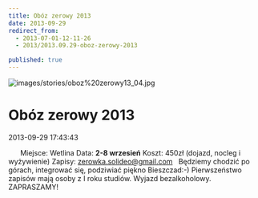```yaml
---
title: Obóz zerowy 2013
date: 2013-09-29
redirect_from: 
  - 2013-07-01-12-11-26
  - 2013/2013.09.29-oboz-zerowy-2013

published: true
---
```



![images/stories/oboz%20zerowy13_04.jpg](images/stories/oboz%20zerowy13_04.jpg)

# Obóz zerowy 2013

<time>2013-09-29 17:43:43</time>

&nbsp;
&nbsp;
&nbsp;
Miejsce: Wetlina
Data: **2-8 wrzesień**
Koszt: 450zł (dojazd, nocleg i wyżywienie)
Zapisy: zerowka.solideo@gmail.com
&nbsp;
Będziemy chodzić po górach, integrować się, podziwiać piękno Bieszczad:-)
Pierwszeństwo zapisów mają osoby z I roku studiów.
Wyjazd bezalkoholowy.
&nbsp;
ZAPRASZAMY!
&nbsp;

<!--{{json:{"created_date":"2013-09-29 17:43:43","publish_down":"0000-00-00 00:00:00","id":"5289"}}}-->